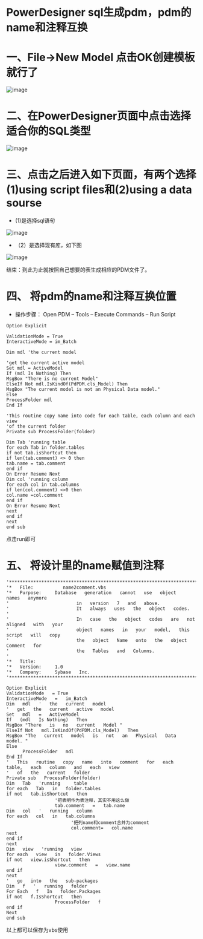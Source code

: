 # PowerDesigner sql生成pdm，pdm的name和注释互换

# 一、File->New Model 点击OK创建模板就行了

![image](https://user-images.githubusercontent.com/64882640/125040961-ccdd4180-e0ca-11eb-85cd-c0800de5bf0f.png)

# 二、在PowerDesigner页面中点击选择适合你的SQL类型

![image](https://user-images.githubusercontent.com/64882640/125041039-e2eb0200-e0ca-11eb-9570-a5ad90bce400.png)

# 三、点击之后进入如下页面，有两个选择(1)using script files和(2)using a data  sourse
* (1)是选择sql语句

![image](https://user-images.githubusercontent.com/64882640/125041145-04e48480-e0cb-11eb-967e-e0e274867015.png)

* （2）是选择现有库，如下图

![image](https://user-images.githubusercontent.com/64882640/125041191-0f9f1980-e0cb-11eb-8104-6d5da118350a.png)

结束：到此为止就按照自己想要的表生成相应的PDM文件了。

# 四、 将pdm的name和注释互换位置

* 操作步骤： Open PDM – Tools – Execute Commands – Run Script

```
Option Explicit

ValidationMode = True
InteractiveMode = im_Batch

Dim mdl 'the current model

'get the current active model
Set mdl = ActiveModel
If (mdl Is Nothing) Then
MsgBox "There is no current Model"
ElseIf Not mdl.IsKindOf(PdPDM.cls_Model) Then
MsgBox "The current model is not an Physical Data model."
Else
ProcessFolder mdl
End If

'This routine copy name into code for each table, each column and each view
'of the current folder
Private sub ProcessFolder(folder)

Dim Tab 'running table
for each Tab in folder.tables
if not tab.isShortcut then
if len(tab.comment) <> 0 then
tab.name = tab.comment
end if
On Error Resume Next
Dim col 'running column
for each col in tab.columns
if len(col.comment) <>0 then
col.name =col.comment
end if
On Error Resume Next
next
end if
next
end sub

```

点击run即可


# 五、 将设计里的name赋值到注释
```
'****************************************************************************** 
'*   File:           name2comment.vbs 
'*   Purpose:     Database   generation   cannot   use   object   names   anymore   
'                         in   version   7   and   above. 
'                         It   always   uses   the   object   codes. 
'
'                         In   case   the   object   codes   are   not   aligned   with   your   
'                         object   names   in   your   model,   this   script   will   copy   
'                         the   object   Name   onto   the   object   Comment   for   
'                         the   Tables   and   Columns. 
'
'*   Title:         
'*   Version:     1.0 
'*   Company:     Sybase   Inc.   
'******************************************************************************

Option Explicit
ValidationMode   = True
InteractiveMode   =   im_Batch
Dim   mdl   '   the   current   model
'   get   the   current   active   model 
Set   mdl   =   ActiveModel 
If   (mdl   Is Nothing)   Then
MsgBox "There   is   no   current   Model "
ElseIf Not   mdl.IsKindOf(PdPDM.cls_Model)   Then
MsgBox "The   current   model   is   not   an   Physical   Data   model. "
Else
      ProcessFolder   mdl 
End If
'   This   routine   copy   name   into   comment   for   each   table,   each   column   and   each   view 
'   of   the   current   folder 
Private sub   ProcessFolder(folder) 
Dim   Tab   'running     table 
for each   Tab   in   folder.tables 
if not   tab.isShortcut   then
                  '把表明作为表注释，其实不用这么做
                  tab.comment   =   tab.name 
Dim   col   '   running   column 
for each   col   in   tab.columns 
                        '把列name和comment合并为comment
                        col.comment=   col.name 
next
end if
next
Dim   view   'running   view 
for each   view   in   folder.Views 
if not   view.isShortcut   then
                  view.comment   =   view.name 
end if
next
'   go   into   the   sub-packages 
Dim   f   '   running   folder 
For Each   f   In   folder.Packages 
if not   f.IsShortcut   then
                  ProcessFolder   f 
end if
Next
end sub

```

以上都可以保存为vbs使用
